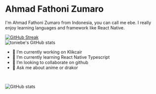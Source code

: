 # Ahmad Fathoni Zumaro
I'm Ahmad Fathoni Zumaro from Indonesia, you can call me ebe. I really enjoy learning languages and framework like React Native.

[![GitHub Streak](https://github-readme-streak-stats.herokuapp.com?user=toniebe&theme=tokyonight&hide_border=true&border_radius=6&date_format=j%20M%5B%20Y%5D)](https://git.io/streak-stats)
<br />
![toniebe's GitHub stats](https://github-readme-stats.vercel.app/api?username=toniebe&show_icons=true&theme=radical)



- 🔭 I’m currently working on Klikcair
- 🌱 I’m currently learning React Native Typescript
- 👯 I’m looking to collaborate on github 
- 💬 Ask me about anime or drakor

<br />

![GitHub stats](https://github-readme-stats.vercel.app/api?username=toniebe&show_icons=true)  

